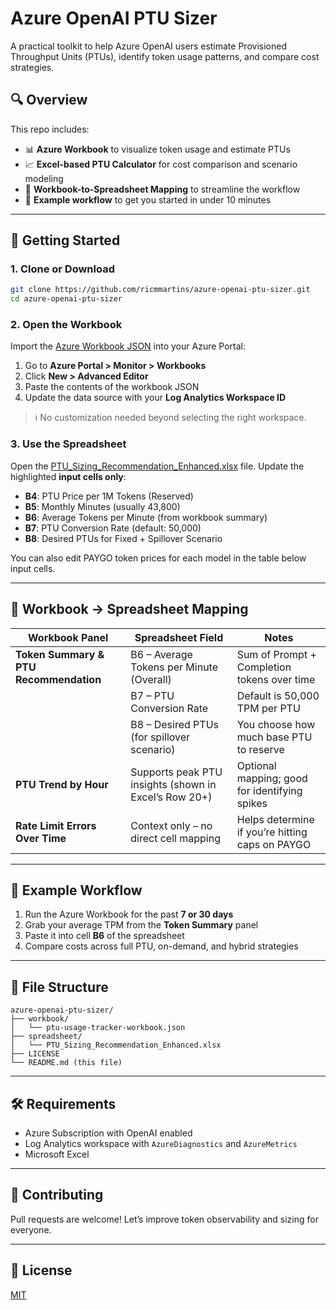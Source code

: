 # Azure OpenAI PTU Sizer

A practical toolkit to help Azure OpenAI users estimate Provisioned Throughput Units (PTUs), identify token usage patterns, and compare cost strategies.

## 🔍 Overview
This repo includes:

- 📊 **Azure Workbook** to visualize token usage and estimate PTUs
- 📈 **Excel-based PTU Calculator** for cost comparison and scenario modeling
- 🧩 **Workbook-to-Spreadsheet Mapping** to streamline the workflow
- 🧪 **Example workflow** to get you started in under 10 minutes

---

## 🚀 Getting Started

### 1. Clone or Download
```bash
git clone https://github.com/ricmmartins/azure-openai-ptu-sizer.git
cd azure-openai-ptu-sizer
```

### 2. Open the Workbook
Import the [Azure Workbook JSON](./workbook/ptu-usage-tracker-workbook.json) into your Azure Portal:

1. Go to **Azure Portal > Monitor > Workbooks**
2. Click **New > Advanced Editor**
3. Paste the contents of the workbook JSON
4. Update the data source with your **Log Analytics Workspace ID**

> ℹ️ No customization needed beyond selecting the right workspace.

### 3. Use the Spreadsheet
Open the [PTU_Sizing_Recommendation_Enhanced.xlsx](./spreadsheet/PTU_Sizing_Recommendation_Enhanced.xlsx) file. Update the highlighted **input cells only**:

- **B4**: PTU Price per 1M Tokens (Reserved)
- **B5**: Monthly Minutes (usually 43,800)
- **B6**: Average Tokens per Minute (from workbook summary)
- **B7**: PTU Conversion Rate (default: 50,000)
- **B8**: Desired PTUs for Fixed + Spillover Scenario

You can also edit PAYGO token prices for each model in the table below input cells.

---

## 🧩 Workbook → Spreadsheet Mapping

| Workbook Panel                           | Spreadsheet Field                                      | Notes                                                                 |
|------------------------------------------|--------------------------------------------------------|-----------------------------------------------------------------------|
| **Token Summary & PTU Recommendation**   | B6 – Average Tokens per Minute (Overall)               | Sum of Prompt + Completion tokens over time                          |
|                                          | B7 – PTU Conversion Rate                               | Default is 50,000 TPM per PTU                                        |
|                                          | B8 – Desired PTUs (for spillover scenario)             | You choose how much base PTU to reserve                              |
| **PTU Trend by Hour**                    | Supports peak PTU insights (shown in Excel’s Row 20+)  | Optional mapping; good for identifying spikes                        |
| **Rate Limit Errors Over Time**          | Context only – no direct cell mapping                  | Helps determine if you’re hitting caps on PAYGO                      |

---

## 🧪 Example Workflow

1. Run the Azure Workbook for the past **7 or 30 days**
2. Grab your average TPM from the **Token Summary** panel
3. Paste it into cell **B6** of the spreadsheet
4. Compare costs across full PTU, on-demand, and hybrid strategies

---

## 📁 File Structure

```
azure-openai-ptu-sizer/
├── workbook/
│   └── ptu-usage-tracker-workbook.json
├── spreadsheet/
│   └── PTU_Sizing_Recommendation_Enhanced.xlsx
├── LICENSE
└── README.md (this file)
```

---

## 🛠️ Requirements
- Azure Subscription with OpenAI enabled
- Log Analytics workspace with `AzureDiagnostics` and `AzureMetrics`
- Microsoft Excel

---

## 🙌 Contributing
Pull requests are welcome! Let’s improve token observability and sizing for everyone.

---

## 📄 License
[MIT](./LICENSE)
